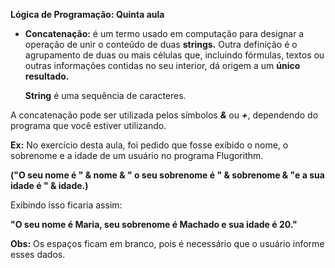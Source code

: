 **Lógica de Programação: Quinta aula**

- **Concatenação:** é um termo usado em computação para designar a operação de unir o conteúdo de duas **strings.** Outra definição é o agrupamento de duas ou mais células que, incluindo fórmulas, textos ou outras informações contidas no seu interior, dá origem a um **único resultado.**

  **String** é uma sequência de caracteres.

A concatenação pode ser utilizada pelos símbolos ***&*** ou ***+***, dependendo do programa que você estiver utilizando.

**Ex:** No exercício desta aula, foi pedido que fosse exibido o nome, o sobrenome e a idade de um usuário no programa Flugorithm.

**("O seu nome é  " & nome & " o seu sobrenome é  " & sobrenome & "e a sua idade é  " & idade.)**

Exibindo isso ficaria assim:

**"O seu nome é Maria, seu sobrenome é Machado e sua idade é 20."**

**Obs:** Os espaços ficam em branco, pois é necessário que o usuário informe esses dados.